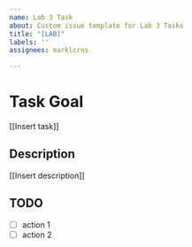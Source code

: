 ```yaml
---
name: Lab 3 Task
about: Custom issue template for Lab 3 Tasks
title: "[LAB]"
labels: ''
assignees: marklcrns

---
```


# Task Goal

[[Insert task]]

## Description

[[Insert description]]

## TODO

- [ ] action 1
- [ ] action 2
